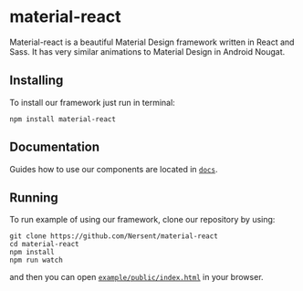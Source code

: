 # material-react
Material-react is a beautiful Material Design framework written in React and Sass. It has very similar animations to Material Design in Android Nougat.

## Installing
To install our framework just run in terminal:
```
npm install material-react
```

## Documentation
Guides how to use our components are located in [`docs`](docs).

## Running
To run example of using our framework, clone our repository by using:
```
git clone https://github.com/Nersent/material-react
cd material-react
npm install
npm run watch
```
and then you can open [`example/public/index.html`](example/public) in your browser.
